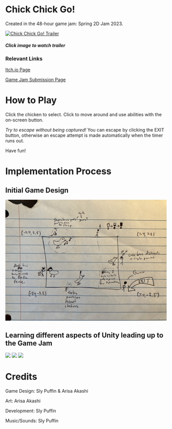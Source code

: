# Chick Chick Go!
Created in the 48-hour game jam: Spring 2D Jam 2023.

[![Chick Chick Go! Trailer](https://img.youtube.com/vi/X1p5s_rKHFo/0.jpg)](https://www.youtube.com/watch?v=X1p5s_rKHFo "Chick Chick Go!")
##### Click image to watch trailer

### Relevant Links
[Itch.io Page](https://slypuffin.itch.io/chick-chick-go)

[Game Jam Submission Page](https://itch.io/jam/spring-2d-jam-2023/rate/2080111)
# How to Play
Click the chicken to select. Click to move around and use abilities with the on-screen button.

*Try to escape without being captured!* You can escape by clicking the EXIT button, otherwise an escape attempt is made automatically when the timer runs out.

Have fun!

# Implementation Process
## Initial Game Design
<p align="left">
<img src="https://github.com/SlyPuffin/chick-chick-go/blob/main/Media/design-sketch.jpeg" width="600">
</p>

## Learning different aspects of Unity leading up to the Game Jam
<p align="left">
<img src="https://github.com/SlyPuffin/chick-chick-go/blob/main/Media/unity-xp-1.gif" width="200">
<img src="https://github.com/SlyPuffin/chick-chick-go/blob/main/Media/unity-xp-2.gif" width="200">
<img src="https://github.com/SlyPuffin/chick-chick-go/blob/main/Media/unity-xp-3.gif" width="200">
</p>

# Credits
Game Design: Sly Puffin & Arisa Akashi

Art: Arisa Akashi

Development: Sly Puffin

Music/Sounds: Sly Puffin
